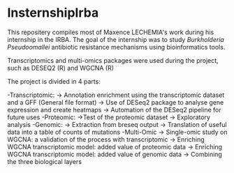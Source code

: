 # InsternshipIrba
This repositery compiles most of Maxence LECHEMIA's work during his internship in the IRBA.
The goal of the internship was to study _Burkholderia Pseudoomallei_ antibiotic resistance mechanisms using bioinformatics tools. 

Transcriptomics and multi-omics packages were used during the project, such as DESEQ2 (R) and WGCNA (R)

The project is divided in 4 parts:

-Transcriptomic:
  -> Annotation enrichment using the transcriptomic dataset and a GFF (General file format)
  -> Use of DESeq2 package to analyse gene expression and create heatmaps
  -> Automation of the DESeq2 pipeline for future uses
-Proteomic:
  ->Test of the proteomic dataset
  -> Exploratory analysis
-Genomic:
  -> Extraction from breseq output 
  -> Translation of useful data into a table of counts of mutations
-Multi-Omic
  -> Single-omic study on WGCNA: a validation of the process with transcriptomic
  -> Enriching WGCNA transcriptomic model: added value of proteomic data
  -> Enriching WGCNA transcriptomic model: added value of genomic data
  -> Combining the three biological layers
